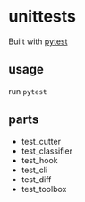 # unittests

Built with [pytest](https://docs.pytest.org/en/latest/contents.html)

## usage

run `pytest`

## parts

- test_cutter
- test_classifier
- test_hook
- test_cli
- test_diff
- test_toolbox
